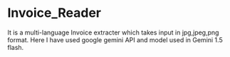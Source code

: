 # Invoice_Reader
It is a multi-language Invoice extracter which takes input in jpg,jpeg,png format. Here I have used google gemini API and model used in Gemini 1.5 flash.
